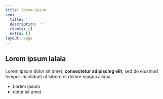 ```yaml
---
title: lorem-ipsum
seo:
  title: ''
  description: ''
  robots: []
  extra: []
layout: page
---
```

## Lorem ipsum lalala

Lorem ipsum dolor sit amet, **consectetur adipiscing elit**, sed do eiusmod tempor incididunt ut labore et dolore magna aliqua.

*   Lorem ipsum
*   dolor sit amet
